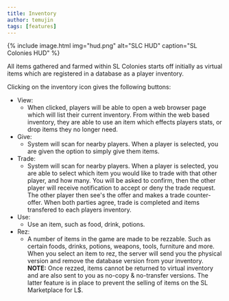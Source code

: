 ```yaml
---
title: Inventory
author: temujin
tags: [features]
---
```

{% include image.html img="hud.png" alt="SLC HUD" caption="SL Colonies HUD" %}

All items gathered and farmed within SL Colonies starts off initially as virtual items which are registered in a database as a player inventory. 

Clicking on the inventory icon gives the following buttons:

- View:
	- When clicked, players will be able to open a web browser page which will list their current inventory. From within the web based inventory, they are able to use an item which effects players stats, or drop items they no longer need.
- Give:
	- System will scan for nearby players. When a player is selected, you are given the option to simply give them items.
- Trade:
	- System will scan for nearby players. When a player is selected, you are able to select which item you would like to trade with that other player, and how many. You will be asked to confirm, then the other player will receive notification to accept or deny the trade request. The other player then see's the offer and makes a trade counter-offer. When both parties agree, trade is completed and items transfered to each players inventory.
- Use:
	- Use an item, such as food, drink, potions. 
- Rez:
	- A number of items in the game are made to be rezzable. Such as certain foods, drinks, potions, weapons, tools, furniture and more. When you select an item to rez, the server will send you the physical version and remove the database version from your inventory. **NOTE:** Once rezzed, items cannot be returned to virtual inventory and are also sent to you as no-copy & no-transfer versions. The latter feature is in place to prevent the selling of items on the SL Marketplace for L$.